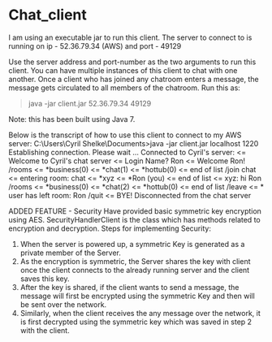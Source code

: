 # Chat_client
I am using an executable jar to run this client.
The server to connect to is running on ip - 52.36.79.34 (AWS) and port - 49129

Use the server address and port-number as the two arguments to run this client.
You can have multiple instances of this client to chat with one another.
Once a client who has joined any chatroom enters a message, the message gets circulated to all members of the chatroom.
Run this as:
> java -jar client.jar 52.36.79.34 49129

Note: this has been built using Java 7.

Below is the transcript of how to use this client to connect to my AWS server: 
C:\Users\Cyril Shelke\Documents>java -jar client.jar localhost 1220
Establishing connection. Please wait ...
Connected to Cyril's server:
<= Welcome to Cyril's chat server
<= Login Name?
Ron
<= Welcome Ron!
/rooms
<= *business(0)
<= *chat(1)
<= *hottub(0)
<= end of list
/join chat
<= entering room: chat
<= *xyz
<= *Ron (you)
<= end of list
<= xyz: hi Ron
/rooms
<= *business(0)
<= *chat(2)
<= *hottub(0)
<= end of list
/leave
<= * user has left room: Ron
/quit
<= BYE!
Disconnected from the chat server


ADDED FEATURE - Security
Have provided basic symmetric key encryption using AES.
SecurityHandlerClient is the class which has methods related to encryption and decryption.
Steps for implementing Security:
1. When the server is powered up, a symmetric Key is generated as a private member of the Server.
2. As the encryption is symmetric, the Server shares the key with client once the client connects to the already running server and the client saves this key.
3. After the key is shared, if the client wants to send a message, the message will first be encrypted using the symmetric Key and then will be sent over the network.
4. Similarly, when the client receives the any message over the network, it is first decrypted using the symmetric key which was saved in step 2 with the client.


